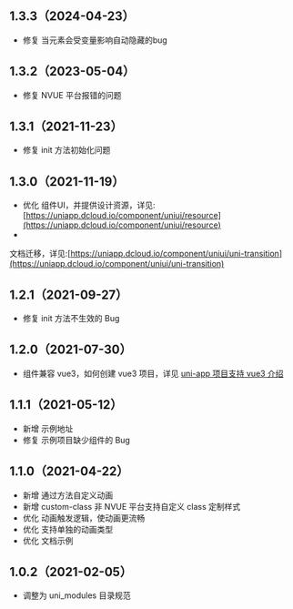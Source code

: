 ## 1.3.3（2024-04-23）

- 修复 当元素会受变量影响自动隐藏的bug

## 1.3.2（2023-05-04）

- 修复 NVUE 平台报错的问题

## 1.3.1（2021-11-23）

- 修复 init 方法初始化问题

## 1.3.0（2021-11-19）

- 优化
  组件UI，并提供设计资源，详见:[https://uniapp.dcloud.io/component/uniui/resource](https://uniapp.dcloud.io/component/uniui/resource)
-
文档迁移，详见:[https://uniapp.dcloud.io/component/uniui/uni-transition](https://uniapp.dcloud.io/component/uniui/uni-transition)

## 1.2.1（2021-09-27）

- 修复 init 方法不生效的 Bug

## 1.2.0（2021-07-30）

- 组件兼容 vue3，如何创建 vue3 项目，详见 [uni-app 项目支持 vue3 介绍](https://ask.dcloud.net.cn/article/37834)

## 1.1.1（2021-05-12）

- 新增 示例地址
- 修复 示例项目缺少组件的 Bug

## 1.1.0（2021-04-22）

- 新增 通过方法自定义动画
- 新增 custom-class 非 NVUE 平台支持自定义 class 定制样式
- 优化 动画触发逻辑，使动画更流畅
- 优化 支持单独的动画类型
- 优化 文档示例

## 1.0.2（2021-02-05）

- 调整为 uni_modules 目录规范
